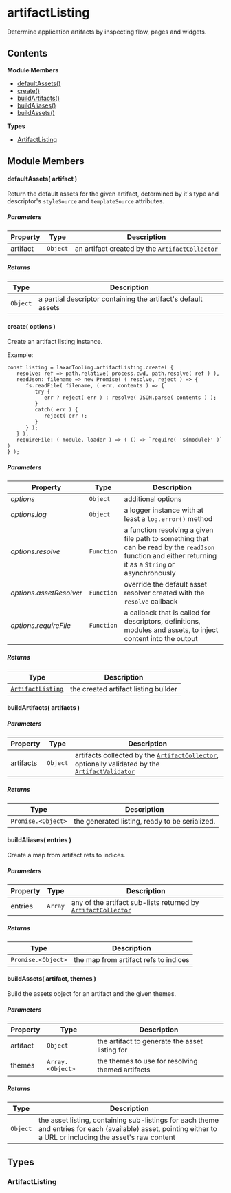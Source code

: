 
# <a id="artifactListing"></a>artifactListing

Determine application artifacts by inspecting flow, pages and widgets.

## Contents

**Module Members**

- [defaultAssets()](#defaultAssets)
- [create()](#create)
- [buildArtifacts()](#buildArtifacts)
- [buildAliases()](#buildAliases)
- [buildAssets()](#buildAssets)

**Types**

- [ArtifactListing](#ArtifactListing)

## Module Members

#### <a id="defaultAssets"></a>defaultAssets( artifact )

Return the default assets for the given artifact, determined by it's type
and descriptor's `styleSource` and `templateSource` attributes.

##### Parameters

| Property | Type | Description |
| -------- | ---- | ----------- |
| artifact | `Object` |  an artifact created by the [`ArtifactCollector`](artifact_collector.md) |

##### Returns

| Type | Description |
| ---- | ----------- |
| `Object` |  a partial descriptor containing the artifact's default assets |

#### <a id="create"></a>create( options )

Create an artifact listing instance.

Example:

    const listing = laxarTooling.artifactListing.create( {
       resolve: ref => path.relative( process.cwd, path.resolve( ref ) ),
       readJson: filename => new Promise( ( resolve, reject ) => {
          fs.readFile( filename, ( err, contents ) => {
             try {
                err ? reject( err ) : resolve( JSON.parse( contents ) );
             }
             catch( err ) {
                reject( err );
             }
          } );
       } ),
       requireFile: ( module, loader ) => ( () => `require( '${module}' )` )
    } );

##### Parameters

| Property | Type | Description |
| -------- | ---- | ----------- |
| _options_ | `Object` |  additional options |
| _options.log_ | `Object` |  a logger instance with at least a `log.error()` method |
| _options.resolve_ | `Function` |  a function resolving a given file path to something that can be read by the `readJson` function and either returning it as a `String` or asynchronously |
| _options.assetResolver_ | `Function` |  override the default asset resolver created with the `resolve` callback |
| _options.requireFile_ | `Function` |  a callback that is called for descriptors, definitions, modules and assets, to inject content into the output |

##### Returns

| Type | Description |
| ---- | ----------- |
| [`ArtifactListing`](#ArtifactListing) |  the created artifact listing builder |

#### <a id="buildArtifacts"></a>buildArtifacts( artifacts )

##### Parameters

| Property | Type | Description |
| -------- | ---- | ----------- |
| artifacts | `Object` |  artifacts collected by the [`ArtifactCollector`](artifact_collector.md), optionally validated by the [`ArtifactValidator`](artifact_validator.md) |

##### Returns

| Type | Description |
| ---- | ----------- |
| `Promise.<Object>` |  the generated listing, ready to be serialized. |

#### <a id="buildAliases"></a>buildAliases( entries )

Create a map from artifact refs to indices.

##### Parameters

| Property | Type | Description |
| -------- | ---- | ----------- |
| entries | `Array` |  any of the artifact sub-lists returned by [`ArtifactCollector`](artifact_collector.md) |

##### Returns

| Type | Description |
| ---- | ----------- |
| `Promise.<Object>` |  the map from artifact refs to indices |

#### <a id="buildAssets"></a>buildAssets( artifact, themes )

Build the assets object for an artifact and the given themes.

##### Parameters

| Property | Type | Description |
| -------- | ---- | ----------- |
| artifact | `Object` |  the artifact to generate the asset listing for |
| themes | `Array.<Object>` |  the themes to use for resolving themed artifacts |

##### Returns

| Type | Description |
| ---- | ----------- |
| `Object` |  the asset listing, containing sub-listings for each theme and entries for each (available) asset, pointing either to a URL or including the asset's raw content |

## Types

### <a id="ArtifactListing"></a>ArtifactListing

